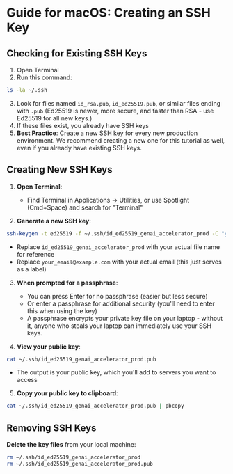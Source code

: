 # Guide for macOS: Creating an SSH Key

## Checking for Existing SSH Keys

1. Open Terminal
2. Run this command:

```bash
ls -la ~/.ssh
```

3. Look for files named `id_rsa.pub`, `id_ed25519.pub`, or similar files ending with `.pub` (Ed25519 is newer, more secure, and faster than RSA - use Ed25519 for all new keys.)
4. If these files exist, you already have SSH keys
5. **Best Practice**: Create a new SSH key for every new production environment. We recommend creating a new one for this tutorial as well, even if you already have existing SSH keys.

## Creating New SSH Keys

1. **Open Terminal**:
   - Find Terminal in Applications → Utilities, or use Spotlight (Cmd+Space) and search for "Terminal"

2. **Generate a new SSH key**:

```bash
ssh-keygen -t ed25519 -f ~/.ssh/id_ed25519_genai_accelerator_prod -C "your_email@example.com"
```

   - Replace `id_ed25519_genai_accelerator_prod` with your actual file name for reference
   - Replace `your_email@example.com` with your actual email (this just serves as a label)

3. **When prompted for a passphrase**:
   - You can press Enter for no passphrase (easier but less secure)
   - Or enter a passphrase for additional security (you'll need to enter this when using the key)
   - A passphrase encrypts your private key file on your laptop - without it, anyone who steals your laptop can immediately use your SSH keys.

4. **View your public key**:

```bash
cat ~/.ssh/id_ed25519_genai_accelerator_prod.pub
```

   - The output is your public key, which you'll add to servers you want to access

5. **Copy your public key to clipboard**:

```bash
cat ~/.ssh/id_ed25519_genai_accelerator_prod.pub | pbcopy
```

## Removing SSH Keys

**Delete the key files** from your local machine:

```bash
rm ~/.ssh/id_ed25519_genai_accelerator_prod
rm ~/.ssh/id_ed25519_genai_accelerator_prod.pub
```